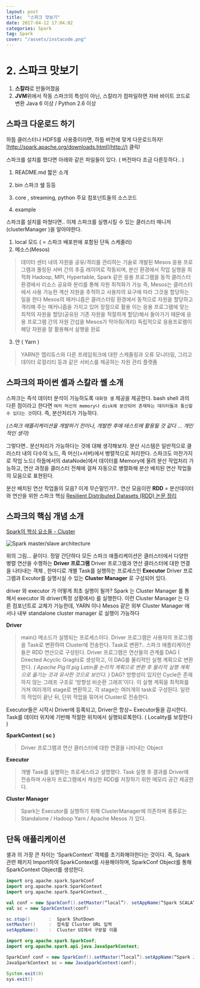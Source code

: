 ```yaml
---
layout: post
title:  "스파크 맛보기"
date: 2017-04-12 17:04:02
categories: Spark
tag: Spark
cover: "/assets/instacode.png"
---
```


# 2. 스파크 맛보기 

1. **스칼라**로 만들어졌음
2. **JVM**위에서 작동 
스파크의 특성이 아닌, 스칼라가 컴파일하면 자바 바이트 코드로 변환
Java 6 이상 / Python 2.6 이상

## 스파크 다운로드 하기 

하둡 클러스터나 HDFS를 사용중이라면, 하둡 버전에 맞게 다운로드하자!
[http://spark.apache.org/downloads.html](http://) 클릭!

스파크를 설치를 했다면 아래와 같은 파일들이 있다. ( 버전마다 조금 다른듯하다.. )
1. README.md
 짧은 소개

2. bin
스파크 쉘 등등
3. core , streaming, python
주요 컴포넌트들의 소스코드
4. example

스파크를 설치를 마쳤다면.. 이제 스파크를 실행시킬 수 있는 클러스터 매니저(clusterManager )을 알아야한다. 
1. local 모드 ( = 스파크 배포판에 포함된 단독 스케줄러)
2. 메소스(Mesos)
>데이터 센터 내의 자원을 공유/격리를 관리하는 기술로 개발된 Mesos
응용 프로그램과 풀링된 서버 간의 추출 레이어로 작동되며, 분산 환경에서 작업 실행을 최적화
Hadoop, MPI, Hypertable, Spark 같은 응용 프로그램을 동적 클러스터 환경에서 리소스 공유와 분리를 통해 자원 최적화가 가능
즉, Mesos는 클러스터에서 사용 가능한 계산 자원을 추적하고 사용자의 요구에 따라 그것을 할당하는 일을 한다
Mesos의 매커니즘은 클러스터링 환경에서 동적으로 자원을 할당하고 격리해 주는 매커니즘을 가지고 있어 장점으로 활용
이는 응용 프로그램에 맞는 최적의 자원을 할당(공유된 기존 자원을 적절하게 할당)해서 돌아가기 때문에 응용 프로그램 간의 자원 간섭을 Mesos가 막아줘(격리) 독립적으로 응용프로램이 해당 자원을 잘 활용해서 실행을 완료
 
3. 얀 ( Yarn )
>YARN은 맵리듀스와 다른 프레임워크에 대한 스케줄링과 오류 모니터링, 그리고 데이터 로컬리티 등과 같은 서비스를 제공하는 자원 관리 플랫폼





 
## 스파크의 파이썬 셸과 스칼라 쎌 소개

스파크는 즉석 데이터 분석이 가능하도록 `대화형 셸` 제공을 제공한다. 
bash shell 과의 다른 점이라고 한다면 `여러 머신의 memory나 disk에 분산되어 존재하는 데이터들과 통신할 수 있다는 것`이다. 즉, 분산처리가 가능하다.

*(스파크 애플리케이션을 개발하기 전이나, 개발한 후에 테스트에 활용될 것 같다 ... 개인적인 생각)*

그렇다면.. 분산처리가 가능하다는 것에 대해 생각해보자.
분산 시스템은 일반적으로 클러스터 내의 다수의 노드, 즉 머신(=서버)에서 병렬적으로 처리한다. 
스파크도 마찬가지로 작업 노드( 하둡에서의 dataNode)에서 데이터를 Memory에 올려 분산 작업처리 가능하고, 연산 과정을 클러스터 전체에 걸쳐 자동으로 병렬화해 분산 배치된 연산 작업들의 모음으로 표현된다.

분산 배치된 연산 작업들의 모음? 이게 무슨말인가?..
연산 모음이란 **RDD** = 분산데이터와 연산을 위한 스파크 핵심
[Resilient Distributed Datasets (RDD) 논문 정리](https://www.slideshare.net/yongho/rdd-paper-review)

## 스파크의 핵심 개념 소개
[Spark의 핵심 요소들 - Cluster](https://www.slideshare.net/HyeonSeokChoi/cluster-spark?qid=ddfff5c9-4e43-4d93-b7c2-c7314e35b5ac&v=&b=&from_search=1 )

![Spark master/slave architecture](https://i.stack.imgur.com/cwrMN.png)

위의 그림... 끝이다. 정말 간단하다
모든 스파크 애플리케이션은 클러스터에서 다양한 병렬 연산을 수행하는 **Driver 프로그램** 
Driver 프로그램과 연산 클러스터에 대한 연결을 나타내는 객체 , 한마디로 개별 Task를 실행하는 프로세스인 **Executor**
Driver 프로그램과 Excutor를 실행시실 수 있는 **Cluster Manager** 로 구성되어 있다.

driver 와 executor 가 어떻게 최초 실행이 될까? 
Spark 는 Cluster Manager 를 통해서 executor 와 driver(특정 상황에서) 를 실행한다. 이런 Cluster Manager 는 다른 컴포넌트로 교체가 가능한데, YARN 이나 Mesos 같은 외부 Cluster Manager 에서나 내부 standalone cluster manager 로 실행이 가능하다


**Driver** 
>main() 메소드가 실행되는 프로세스이다. 
Driver 프로그램은 사용자의 프로그램을 Task로 변환하여 Cluster에 전송한다.
Task로 변환?..
스파크 애플리케이션들은 RDD 연산으로 구성된다. 
Driver 프로그램은 연산들의 관계를 DAG ( Directed Acyclic Gragh)로 생성하고, 이 DAG를 물리적인 실행 계획으로 변환한다. 
*( Apache Pig의 pig Latin를 논리적 계획으로 변환 후 물리적 실행 계획으로 옮기는 것과 유사한 것으로 보인다. )*
DAG? 방향성이 있지만 Cycle은 존재하지 않는 그래프 구조로 '방향성 비순환 그래프'이다.
이 실행 계획을 최적화를 거쳐 여러개의 stage로 변환하고, 각 stage는 여러개의 task로 구성된다. 일련의 작업이 끝난 뒤, 단위 작업을 묶어서 Cluster로 전송한다. 

Executor들은 시작시 Driver에 등록되고, Driver은 항상~ Executor들을 감시한다.
Task를 데이터 위치에 기반해 적절한 위치에서 실행되로록한다. ( Locality를 보장한다 )

**SparkContext ( sc )**
>Driver 프로그램과 연산 클러스터에 대한 연결을 나타내는 Object

**Executor**
>개별 Task를 실행하는 프로세스라고 설명했다. Task 실행 후 결과를 Driver에 전송하며
사용자 프로그램에서 캐싱한 RDD를 저장하기 위한 메모리 공간 제공한다. 

**Cluster Manager**
>Spark는 Executor를 실행하기 위해 ClusterManager에 의존하며 종류로는 Standalone / Hadoop Yarn / Apache Mesos 가 있다. 

## 단독 애플리케이션 

셸과 의 가장 큰 차이는 ‘SparkContext’ 객체를 초기화해야한다는 것이다.
즉, Spark 관련 패키지 Import하여 SparkContext를 사용해야하며, SparkConf Object를 통해 SparkContext Object를 생성한다.  

``` scala
import org.apache.spark.SparkConf
import org.apache.spark.SparkContext
import org.apache.spark.SparkContext._

val conf = new SparkConf().setMaster(“local”). setAppName(“Spark SCALA”)
val sc = new SparkContext(conf)

sc.stop()       :  Spark ShutDown
setMaster()     :  접속할 Cluster URL 입력
setAppName()    :  Cluster UI에서 구분할 이름  


```
```` java
import org.apache.spark.SparkConf;
import org.apache.spark.api.java.JavaSparkContext;

SparkConf conf = new SparkConf().setMaster(“local”).setAppName(“Spark JAVA”);
JavaSparkContext sc = new JavaSparkContext(conf);

System.exit(0)
sys.exit()

````
